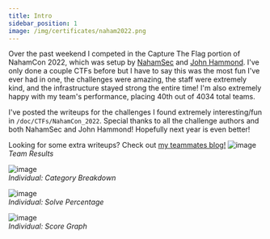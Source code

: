 ```yaml
---
title: Intro
sidebar_position: 1
image: /img/certificates/naham2022.png
---
```


Over the past weekend I competed in the Capture The Flag portion of NahamCon 2022, which was setup by [NahamSec](https://twitter.com/NahamSec) and [John Hammond](https://twitter.com/NahamSec.). I've only done a couple CTFs before but I have to say this was the most fun I've ever had in one, the challenges were amazing, the staff were extremely kind, and the infrastructure stayed strong the entire time! I'm also extremely happy with my team's performance, placing 40th out of 4034 total teams. 

I've posted the writeups for the challenges I found extremely interesting/fun in `/doc/CTFs/NahamCon_2022`. Special thanks to all the challenge authors and both NahamSec and John Hammond! Hopefully next year is even better!

Looking for some extra writeups? Check out [my teammates blog!](https://swlacy.com/documents/nahamcon-ctf-2022)
![image](/img/certificates/naham2022.png)  
*Team Results*  

![image](/img/certificates/naham_category.png)  
*Individual: Category Breakdown*  

![image](/img/certificates/naham_percent.png)  
*Individual: Solve Percentage*  

![image](/img/certificates/naham_score.png)  
*Individual: Score Graph*   